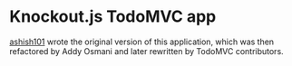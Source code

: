 # Knockout.js TodoMVC app

[ashish101](https://github.com/ashish01/knockoutjs-todos) wrote the original version of this application, which was then refactored by Addy Osmani and later rewritten by TodoMVC contributors.